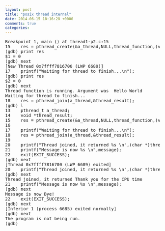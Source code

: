 ```yaml
---
layout: post
title: "posix thread internal"
date: 2014-06-15 18:16:28 +0000
comments: true
categories: 
---
```


<pre>
Breakpoint 1, main () at thread1-p2.c:15
15	  res = pthread_create(&a_thread,NULL,thread_function,(void *)message);
(gdb) print res
$1 = 0
(gdb) next
[New Thread 0x7ffff7816700 (LWP 6689)]
17	  printf("Waiting for thread to finish...\n");
(gdb) print res
$2 = 0
(gdb) next
Thread function is running. Argument was  Hello World
Waiting for thread to finish...
18	  res = pthread_join(a_thread,&thread_result);
(gdb) l
13	  pthread_t a_thread;
14	  void *thread_result;
15	  res = pthread_create(&a_thread,NULL,thread_function,(void *)message);
16	
17	  printf("Waiting for thread to finish...\n");
18	  res = pthread_join(a_thread,&thread_result);
19	
20	  printf("Thread joined, it returned %s \n",(char *)thread_result);
21	  printf("Message is now %s \n",message);
22	  exit(EXIT_SUCCESS);
(gdb) next
[Thread 0x7ffff7816700 (LWP 6689) exited]
20	  printf("Thread joined, it returned %s \n",(char *)thread_result);
(gdb) next
Thread joined, it returned Thank you for the CPU time 
21	  printf("Message is now %s \n",message);
(gdb) next
Message is now Bye! 
22	  exit(EXIT_SUCCESS);
(gdb) next
[Inferior 1 (process 6685) exited normally]
(gdb) next
The program is not being run.
(gdb) 

</pre>